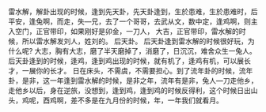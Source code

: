 雷水解，解卦出现的时候，逢到先天卦，先天卦逢到，生於患难，生於患难时，后平安，逢兔啊，而走，失—兄，去了一个哥哥，去武从文，数中定，逢鸡啊，则主入空门，正官带印，如果刚好是卯金，一刀人， 大吉，正官带印，雷水解的时候，所以雷水解发刘人，姓刘的。 后天卦。
后天卦逢到雷水解的时候很好玩，为什么呢? 大志，胸有大志，磨了半天磨掉了，消磨了，日沉沉，难舍众生一兔人。后天卦逢到的时候，逢鸡，逢到鸡出现的时候，就有机了，逢鸡有机，可以展长才，一展你的长才。 日在床头，不需虞，不需要担心。到了流年卦的时候，流年卦，是非，这一年逢到雷水解的时候，是非之年，流年有是非，兔人—刀走他乡，走他乡以后，身在逆旅，没想到，逢到鸡，逢到鸡的时候反得利，这个时候日出山头，鸡呢，酉鸡啊，差不多是在九月份的时候，年，一年我们就看月。